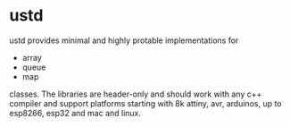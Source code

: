# ustd
ustd provides minimal and highly protable implementations for

* array
* queue
* map

classes. The libraries are header-only and should work with any c++ compiler and support platforms starting with 8k attiny, avr, arduinos, up to esp8266, esp32 and mac and linux.

